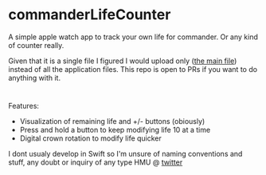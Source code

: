 # commanderLifeCounter
A simple apple watch app to track your own life for commander. Or any kind of counter really.

Given that it is a single file I figured I would upload only ([the main file](watchApp.swift)) instead of all the application files. This repo is open to PRs if you want to do anything with it.

#
Features:
* Visualization of remaining life and +/- buttons (obiously)
* Press and hold a button to keep modifying life 10 at a time
* Digital crown rotation to modify life quicker


I dont usualy develop in Swift so I'm unsure of naming conventions and stuff, any doubt or inquiry of any type HMU @ [twitter](https://twitter.com/AdanSinAcento)

